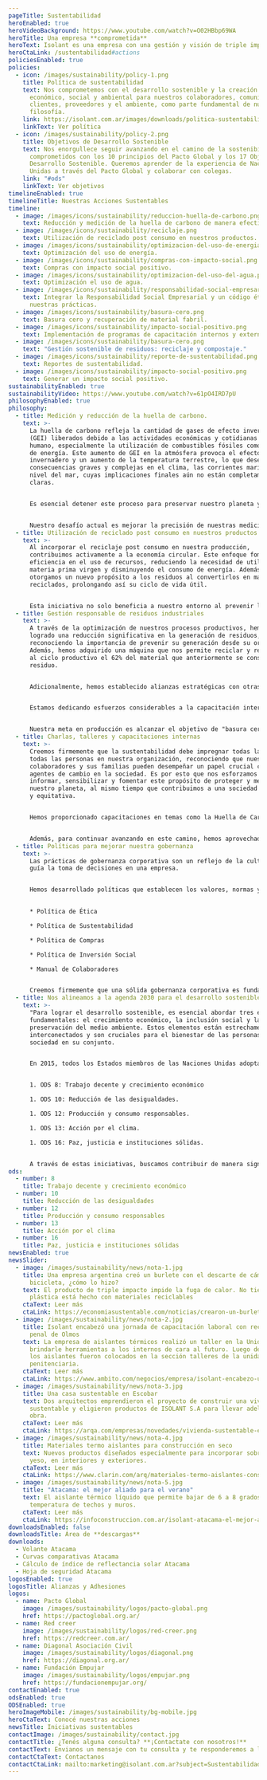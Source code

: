 ```yaml
---
pageTitle: Sustentabilidad
heroEnabled: true
heroVideoBackground: https://www.youtube.com/watch?v=O02HBbp69WA
heroTitle: Una empresa **comprometida**
heroText: Isolant es una empresa con una gestión y visión de triple impacto.
heroCtaLink: /sustentabilidad#actions
policiesEnabled: true
policies:
  - icon: /images/sustainability/policy-1.png
    title: Política de sustentabilidad
    text: Nos comprometemos con el desarrollo sostenible y la creación de valor
      económico, social y ambiental para nuestros colaboradores, comunidad,
      clientes, proveedores y el ambiente, como parte fundamental de nuestra
      filosofía.
    link: https://isolant.com.ar/images/downloads/politica-sustentabilidad.pdf
    linkText: Ver política
  - icon: /images/sustainability/policy-2.png
    title: Objetivos de Desarrollo Sostenible
    text: Nos enorgullece seguir avanzando en el camino de la sostenibilidad,
      comprometidos con los 10 principios del Pacto Global y los 17 Objetivos de
      Desarrollo Sostenible. Queremos aprender de la experiencia de Naciones
      Unidas a través del Pacto Global y colaborar con colegas.
    link: "#ods"
    linkText: Ver objetivos
timelineEnabled: true
timelineTitle: Nuestras Acciones Sustentables
timeline:
  - image: /images/icons/sustainability/reduccion-huella-de-carbono.png
    text: Reducción y medición de la huella de carbono de manera efectiva.
  - image: /images/icons/sustainability/reciclaje.png
    text: Utilización de reciclado post consumo en nuestros productos.
  - image: /images/icons/sustainability/optimizacion-del-uso-de-energia.png
    text: Optimización del uso de energía.
  - image: /images/icons/sustainability/compras-con-impacto-social.png
    text: Compras con impacto social positivo.
  - image: /images/icons/sustainability/optimizacion-del-uso-del-agua.png
    text: Optimización el uso de agua.
  - image: /images/icons/sustainability/responsabilidad-social-empresarial.png
    text: Integrar la Responsabilidad Social Empresarial y un código ético en
      nuestras prácticas.
  - image: /images/icons/sustainability/basura-cero.png
    text: Basura cero y recuperación de material fabril.
  - image: /images/icons/sustainability/impacto-social-positivo.png
    text: Implementación de programas de capacitación internos y externos.
  - image: /images/icons/sustainability/basura-cero.png
    text: "Gestión sostenible de residuos: reciclaje y compostaje."
  - image: /images/icons/sustainability/reporte-de-sustentabilidad.png
    text: Reportes de sustentabilidad.
  - image: /images/icons/sustainability/impacto-social-positivo.png
    text: Generar un impacto social positivo.
sustainabilityEnabled: true
sustainabilityVideo: https://www.youtube.com/watch?v=61pO4IRD7pU
philosophyEnabled: true
philosophy:
  - title: Medición y reducción de la huella de carbono.
    text: >-
      La huella de carbono refleja la cantidad de gases de efecto invernadero
      (GEI) liberados debido a las actividades económicas y cotidianas del ser
      humano, especialmente la utilización de combustibles fósiles como fuente
      de energía. Este aumento de GEI en la atmósfera provoca el efecto
      invernadero y un aumento de la temperatura terrestre, lo que desencadena
      consecuencias graves y complejas en el clima, las corrientes marinas y el
      nivel del mar, cuyas implicaciones finales aún no están completamente
      claras. 


      Es esencial detener este proceso para preservar nuestro planeta y la vida que alberga. Medir la huella de carbono nos ayuda a tomar conciencia de nuestras contribuciones y a tomar medidas para reducirla. En Isolant, hemos estado midiendo nuestra huella de carbono durante los últimos 4 años y hemos logrado reducir nuestras emisiones de Alcance 1 y 2 en un 11% en términos absolutos. Si consideramos el aumento de la productividad de la planta, la reducción en la intensidad de emisiones fue del 28%, abarcando los Alcances 1, 2 y las principales categorías del Alcance 3. 


      Nuestro desafío actual es mejorar la precisión de nuestras mediciones en los Alcances 1, 2 y 3 para tomar medidas concretas destinadas a reducir nuestras emisiones en cada sector de nuestra empresa. Estamos comprometidos en hacer nuestra parte para combatir el cambio climático y proteger nuestro entorno.
  - title: Utilización de reciclado post consumo en nuestros productos
    text: >-
      Al incorporar el reciclaje post consumo en nuestra producción,
      contribuimos activamente a la economía circular. Este enfoque fomenta la
      eficiencia en el uso de recursos, reduciendo la necesidad de utilizar
      materia prima virgen y disminuyendo el consumo de energía. Además, le
      otorgamos un nuevo propósito a los residuos al convertirlos en materiales
      reciclados, prolongando así su ciclo de vida útil. 


      Esta iniciativa no solo beneficia a nuestro entorno al prevenir la contaminación de los ecosistemas, especialmente en el caso de los residuos plásticos de larga duración y difícil degradación, sino que también contribuye al ahorro de energía. Este ahorro se traduce en una reducción significativa de las emisiones de gases de efecto invernadero, lo que conlleva una disminución de nuestra huella de carbono y un impacto positivo en la lucha contra el cambio climático.
  - title: Gestión responsable de residuos industriales
    text: >-
      A través de la optimización de nuestros procesos productivos, hemos
      logrado una reducción significativa en la generación de residuos,
      reconociendo la importancia de prevenir su generación desde su origen.
      Además, hemos adquirido una máquina que nos permite reciclar y reintegrar
      al ciclo productivo el 62% del material que anteriormente se consideraba
      residuo. 


      Adicionalmente, hemos establecido alianzas estratégicas con otras empresas que utilizan nuestros residuos en sus propios procesos, contribuyendo así a la economía circular. Esto ha resultado en que el 33% de nuestros residuos se recicle fuera de nuestra empresa. 


      Estamos dedicando esfuerzos considerables a la capacitación interna para fortalecer la idea de que, al clasificar y encontrar usos para los residuos, dejamos de considerarlos como residuos y los convertimos en insumos valiosos. Asimismo, estamos trabajando en la concienciación sobre las consecuencias ambientales del mal manejo de los residuos. 


      Nuestra meta en producción es alcanzar el objetivo de "basura cero", y nos encontramos en un avance significativo para lograrlo. ¡Estamos cerca de alcanzar este importante hito!
  - title: Charlas, talleres y capacitaciones internas
    text: >-
      Creemos firmemente que la sustentabilidad debe impregnar todas las áreas y
      todas las personas en nuestra organización, reconociendo que nuestros
      colaboradores y sus familias pueden desempeñar un papel crucial como
      agentes de cambio en la sociedad. Es por esto que nos esforzamos en
      informar, sensibilizar y fomentar este propósito de proteger y mejorar
      nuestro planeta, al mismo tiempo que contribuimos a una sociedad más justa
      y equitativa. 


      Hemos proporcionado capacitaciones en temas como la Huella de Carbono, Economía Circular, los Principios del Pacto Global de la ONU y los 17 Objetivos de Desarrollo Sostenible, así como talleres prácticos sobre huertas y compostaje, y sesiones sobre emprendimiento. Estas actividades se han ofrecido tanto a nuestros colaboradores como a sus familias. 


      Además, para continuar avanzando en este camino, hemos aprovechado la plataforma del Pacto Global y los cursos disponibles para todos nuestros colaboradores como recursos adicionales en nuestra búsqueda de un compromiso sostenible y consciente.
  - title: Políticas para mejorar nuestra gobernanza
    text: >-
      Las prácticas de gobernanza corporativa son un reflejo de la cultura que
      guía la toma de decisiones en una empresa. 


      Hemos desarrollado políticas que establecen los valores, normas y procedimientos para promover una gobernanza clara, transparente y responsable, al mismo tiempo que previene situaciones de corrupción y sobornos. Estas políticas incluyen:  
      

      * Política de Ética

      * Política de Sustentabilidad

      * Política de Compras

      * Política de Inversión Social

      * Manual de Colaboradores


      Creemos firmemente que una sólida gobernanza corporativa es fundamental para el desarrollo sostenible de nuestra empresa y para garantizar que nuestras acciones estén alineadas con nuestros valores y principios.
  - title: Nos alineamos a la agenda 2030 para el desarrollo sostenible de la ONU
    text: >-
      "Para lograr el desarrollo sostenible, es esencial abordar tres elementos
      fundamentales: el crecimiento económico, la inclusión social y la
      preservación del medio ambiente. Estos elementos están estrechamente
      interconectados y son cruciales para el bienestar de las personas y la
      sociedad en su conjunto.


      En 2015, todos los Estados miembros de las Naciones Unidas adoptaron 17 Objetivos de Desarrollo Sostenible (ODS) como parte de la Agenda 2030 para el Desarrollo Sostenible. Isolant, en su compromiso con esta agenda, ha seleccionado 5 de estos ODS como foco principal de sus acciones y esfuerzos en busca del desarrollo sostenible. Estamos desarrollando planes de acción específicos para cada uno de estos ODS y estableciendo indicadores clave de desempeño (KPIs) para evaluar nuestro progreso en los siguientes objetivos:


      1. ODS 8: Trabajo decente y crecimiento económico

      1. ODS 10: Reducción de las desigualdades.

      1. ODS 12: Producción y consumo responsables.

      1. ODS 13: Acción por el clima.

      1. ODS 16: Paz, justicia e instituciones sólidas.


      A través de estas iniciativas, buscamos contribuir de manera significativa al logro de estos objetivos y avanzar hacia un futuro más sostenible."
ods:
  - number: 8
    title: Trabajo decente y crecimiento económico
  - number: 10
    title: Reducción de las desigualdades
  - number: 12
    title: Producción y consumo responsables
  - number: 13
    title: Acción por el clima
  - number: 16
    title: Paz, justicia e instituciones sólidas
newsEnabled: true
newsSlider:
  - image: /images/sustainability/news/nota-1.jpg
    title: Una empresa argentina creó un burlete con el descarte de cámaras de
      bicicleta, ¿cómo lo hizo?
    text: El producto de triple impacto impide la fuga de calor. No tiene bolsa
      plástica está hecho con materiales reciclables
    ctaText: Leer más
    ctaLink: https://economiasustentable.com/noticias/crearon-un-burlete-con-el-descarte-de-camaras-de-bicicleta-y-asi-funciona
  - image: /images/sustainability/news/nota-2.jpg
    title: Isolant encabezó una jornada de capacitación laboral con reclusos del
      penal de Olmos
    text: La empresa de aislantes térmicos realizó un taller en la Unidad 26 para
      brindarle herramientas a los internos de cara al futuro. Luego del taller,
      los aislantes fueron colocados en la sección talleres de la unidad
      penitenciaria.
    ctaText: Leer más
    ctaLink: https://www.ambito.com/negocios/empresa/isolant-encabezo-una-jornada-capacitacion-laboral-reclusos-del-penal-olmos-n5637141
  - image: /images/sustainability/news/nota-3.jpg
    title: Una casa sustentable en Escobar
    text: Dos arquitectos emprendieron el proyecto de construir una vivienda
      sustentable y eligieron productos de ISOLANT S.A para llevar adelante la
      obra.
    ctaText: Leer más
    ctaLink: https://arqa.com/empresas/novedades/vivienda-sustentable-en-escobar.html
  - image: /images/sustainability/news/nota-4.jpg
    title: Materiales termo aislantes para construcción en seco
    text: Nuevos productos diseñados especialmente para incorporar sobre placas de
      yeso, en interiores y exteriores.
    ctaText: Leer más
    ctaLink: https://www.clarin.com/arq/materiales-termo-aislantes-construccion-seco_0_dGdawMh72.html
  - image: /images/sustainability/news/nota-5.jpg
    title: "Atacama: el mejor aliado para el verano"
    text: El aislante térmico líquido que permite bajar de 6 a 8 grados la
      temperatura de techos y muros.
    ctaText: Leer más
    ctaLink: https://infoconstruccion.com.ar/isolant-atacama-el-mejor-aliado-para-el-verano/
downloadsEnabled: false
downloadsTitle: Área de **descargas**
downloads:
  - Volante Atacama
  - Curvas comparativas Atacama
  - Cálculo de índice de reflectancia solar Atacama
  - Hoja de seguridad Atacama
logosEnabled: true
logosTitle: Alianzas y Adhesiones
logos:
  - name: Pacto Global
    image: /images/sustainability/logos/pacto-global.png
    href: https://pactoglobal.org.ar/
  - name: Red creer
    image: /images/sustainability/logos/red-creer.png
    href: https://redcreer.com.ar/
  - name: Diagonal Asociación Civil
    image: /images/sustainability/logos/diagonal.png
    href: https://diagonal.org.ar/
  - name: Fundación Empujar
    image: /images/sustainability/logos/empujar.png
    href: https://fundacionempujar.org/
contactEnabled: true
odsEnabled: true
ODSEnabled: true
heroImageMobile: /images/sustainability/bg-mobile.jpg
heroCtaText: Conocé nuestras acciones
newsTitle: Iniciativas sustentables
contactImage: /images/sustainability/contact.jpg
contactTitle: ¿Tenés alguna consulta? **¡Contactate con nosotros!**
contactText: Envianos un mensaje con tu consulta y te responderemos a la brevedad.
contactCtaText: Contactanos
contactCtaLink: mailto:marketing@isolant.com.ar?subject=Sustentabilidad-Web
---
```

